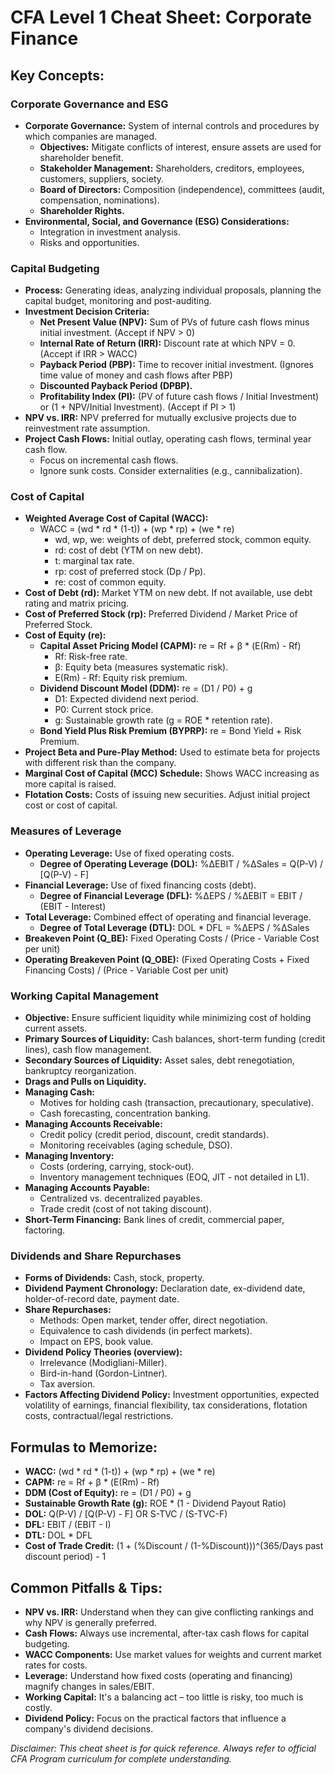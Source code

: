 # CFA Level 1 Cheat Sheet: Corporate Finance

## Key Concepts:

### Corporate Governance and ESG
- **Corporate Governance:** System of internal controls and procedures by which companies are managed.
  - **Objectives:** Mitigate conflicts of interest, ensure assets are used for shareholder benefit.
  - **Stakeholder Management:** Shareholders, creditors, employees, customers, suppliers, society.
  - **Board of Directors:** Composition (independence), committees (audit, compensation, nominations).
  - **Shareholder Rights.**
- **Environmental, Social, and Governance (ESG) Considerations:**
  - Integration in investment analysis.
  - Risks and opportunities.

### Capital Budgeting
- **Process:** Generating ideas, analyzing individual proposals, planning the capital budget, monitoring and post-auditing.
- **Investment Decision Criteria:**
  - **Net Present Value (NPV):** Sum of PVs of future cash flows minus initial investment. (Accept if NPV > 0)
  - **Internal Rate of Return (IRR):** Discount rate at which NPV = 0. (Accept if IRR > WACC)
  - **Payback Period (PBP):** Time to recover initial investment. (Ignores time value of money and cash flows after PBP)
  - **Discounted Payback Period (DPBP).**
  - **Profitability Index (PI):** (PV of future cash flows / Initial Investment) or (1 + NPV/Initial Investment). (Accept if PI > 1)
- **NPV vs. IRR:** NPV preferred for mutually exclusive projects due to reinvestment rate assumption.
- **Project Cash Flows:** Initial outlay, operating cash flows, terminal year cash flow.
  - Focus on incremental cash flows.
  - Ignore sunk costs. Consider externalities (e.g., cannibalization).

### Cost of Capital
- **Weighted Average Cost of Capital (WACC):**
  - WACC = (wd * rd * (1-t)) + (wp * rp) + (we * re)
    - wd, wp, we: weights of debt, preferred stock, common equity.
    - rd: cost of debt (YTM on new debt).
    - t: marginal tax rate.
    - rp: cost of preferred stock (Dp / Pp).
    - re: cost of common equity.
- **Cost of Debt (rd):** Market YTM on new debt. If not available, use debt rating and matrix pricing.
- **Cost of Preferred Stock (rp):** Preferred Dividend / Market Price of Preferred Stock.
- **Cost of Equity (re):**
  - **Capital Asset Pricing Model (CAPM):** re = Rf + β * (E(Rm) - Rf)
    - Rf: Risk-free rate.
    - β: Equity beta (measures systematic risk).
    - E(Rm) - Rf: Equity risk premium.
  - **Dividend Discount Model (DDM):** re = (D1 / P0) + g
    - D1: Expected dividend next period.
    - P0: Current stock price.
    - g: Sustainable growth rate (g = ROE * retention rate).
  - **Bond Yield Plus Risk Premium (BYPRP):** re = Bond Yield + Risk Premium.
- **Project Beta and Pure-Play Method:** Used to estimate beta for projects with different risk than the company.
- **Marginal Cost of Capital (MCC) Schedule:** Shows WACC increasing as more capital is raised.
- **Flotation Costs:** Costs of issuing new securities. Adjust initial project cost or cost of capital.

### Measures of Leverage
- **Operating Leverage:** Use of fixed operating costs.
  - **Degree of Operating Leverage (DOL):** %ΔEBIT / %ΔSales = Q(P-V) / [Q(P-V) - F]
- **Financial Leverage:** Use of fixed financing costs (debt).
  - **Degree of Financial Leverage (DFL):** %ΔEPS / %ΔEBIT = EBIT / (EBIT - Interest)
- **Total Leverage:** Combined effect of operating and financial leverage.
  - **Degree of Total Leverage (DTL):** DOL * DFL = %ΔEPS / %ΔSales
- **Breakeven Point (Q_BE):** Fixed Operating Costs / (Price - Variable Cost per unit)
- **Operating Breakeven Point (Q_OBE):** (Fixed Operating Costs + Fixed Financing Costs) / (Price - Variable Cost per unit)

### Working Capital Management
- **Objective:** Ensure sufficient liquidity while minimizing cost of holding current assets.
- **Primary Sources of Liquidity:** Cash balances, short-term funding (credit lines), cash flow management.
- **Secondary Sources of Liquidity:** Asset sales, debt renegotiation, bankruptcy reorganization.
- **Drags and Pulls on Liquidity.**
- **Managing Cash:**
  - Motives for holding cash (transaction, precautionary, speculative).
  - Cash forecasting, concentration banking.
- **Managing Accounts Receivable:**
  - Credit policy (credit period, discount, credit standards).
  - Monitoring receivables (aging schedule, DSO).
- **Managing Inventory:**
  - Costs (ordering, carrying, stock-out).
  - Inventory management techniques (EOQ, JIT - not detailed in L1).
- **Managing Accounts Payable:**
  - Centralized vs. decentralized payables.
  - Trade credit (cost of not taking discount).
- **Short-Term Financing:** Bank lines of credit, commercial paper, factoring.

### Dividends and Share Repurchases
- **Forms of Dividends:** Cash, stock, property.
- **Dividend Payment Chronology:** Declaration date, ex-dividend date, holder-of-record date, payment date.
- **Share Repurchases:**
  - Methods: Open market, tender offer, direct negotiation.
  - Equivalence to cash dividends (in perfect markets).
  - Impact on EPS, book value.
- **Dividend Policy Theories (overview):**
  - Irrelevance (Modigliani-Miller).
  - Bird-in-hand (Gordon-Lintner).
  - Tax aversion.
- **Factors Affecting Dividend Policy:** Investment opportunities, expected volatility of earnings, financial flexibility, tax considerations, flotation costs, contractual/legal restrictions.

## Formulas to Memorize:
- **WACC:** (wd * rd * (1-t)) + (wp * rp) + (we * re)
- **CAPM:** re = Rf + β * (E(Rm) - Rf)
- **DDM (Cost of Equity):** re = (D1 / P0) + g
- **Sustainable Growth Rate (g):** ROE * (1 - Dividend Payout Ratio)
- **DOL:** Q(P-V) / [Q(P-V) - F]  OR  S-TVC / (S-TVC-F)
- **DFL:** EBIT / (EBIT - I)
- **DTL:** DOL * DFL
- **Cost of Trade Credit:** (1 + (%Discount / (1-%Discount)))^(365/Days past discount period) - 1

## Common Pitfalls & Tips:
- **NPV vs. IRR:** Understand when they can give conflicting rankings and why NPV is generally preferred.
- **Cash Flows:** Always use incremental, after-tax cash flows for capital budgeting.
- **WACC Components:** Use market values for weights and current market rates for costs.
- **Leverage:** Understand how fixed costs (operating and financing) magnify changes in sales/EBIT.
- **Working Capital:** It's a balancing act – too little is risky, too much is costly.
- **Dividend Policy:** Focus on the practical factors that influence a company's dividend decisions.

*Disclaimer: This cheat sheet is for quick reference. Always refer to official CFA Program curriculum for complete understanding.*
